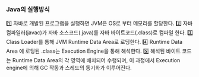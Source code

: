 
### Java의 실행방식

1️⃣ 자바로 개발된 프로그램을 실행하면 JVM은 OS로 부터 메모리를 할당한다.
2️⃣ 자바 컴파일러(javac)가 자바 소스코드(.java)를 자바 바이트코드(.class)로 컴파일 한다.
3️⃣ Class Loader를 통해 JVM Runtime Data Area로 로딩한다.
4️⃣ Runtime Data Area 에 로딩된 .class는 Execution Engine을 통해 해석한다.
5️⃣ 해석된 바이트 코드는 Runtime Data Area의 각 영역에 배치되어 수행되며, 이 과정에서 Execution engine에 의해 GC 작동과 스레드의 동기화가 이루어진다.
